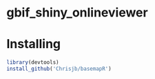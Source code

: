 # gbif_shiny_onlineviewer









# Installing 

``` r
library(devtools)
install_github('Chrisjb/basemapR')
```


